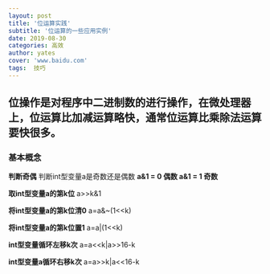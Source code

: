 ```yaml
---
layout: post
title: '位运算实践'
subtitle: '位运算的一些应用实例'
date: 2019-08-30
categories: 高效
author: yates
cover: 'www.baidu.com'
tags:  技巧
---
```


## 位操作是对程序中二进制数的进行操作，在微处理器上，位运算比加减运算略快，通常位运算比乘除法运算要快很多。

### 基本概念

**判断奇偶**
判断int型变量a是奇数还是偶数 **a&1 = 0 偶数 a&1 = 1 奇数**

**取int型变量a的第k位**
a>>k&1

**将int型变量a的第k位清0**
a=a&~(1<<k)

**将int型变量a的第k位置1** 
a=a|(1<<k)

**int型变量循环左移k次**
a=a<<k|a>>16-k  

**int型变量a循环右移k次**
a=a>>k|a<<16-k  